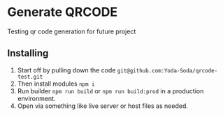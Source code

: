 # Generate QRCODE

Testing qr code generation for future project

## Installing

1. Start off by pulling down the code `git@github.com:Yoda-Soda/qrcode-test.git`
2. Then install modules `npm i`
3. Run builder `npm run build` or `npm run build:prod` in a production environment.
4. Open via something like live server or host files as needed.
